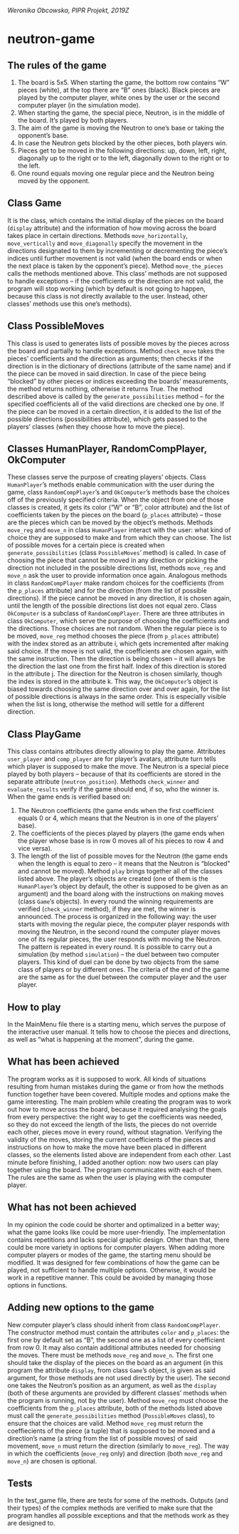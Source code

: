 _Weronika Obcowska, PIPR Projekt, 2019Z_
# neutron-game


## The rules of the game
1. The board is 5x5. When starting the game, the bottom row contains “W” pieces (white), at the
top there are “B” ones (black). Black pieces are played by the computer player, white ones by
the user or the second computer player (in the simulation mode).
2. When starting the game, the special piece, Neutron, is in the middle of the board. It’s played
by both players.
3. The aim of the game is moving the Neutron to one’s base or taking the opponent’s base.
4. In case the Neutron gets blocked by the other pieces, both players win.
5. Pieces get to be moved in the following directions: up, down, left, right, diagonally up to the
right or to the left, diagonally down to the right or to the left.
6. One round equals moving one regular piece and the Neutron being moved by the opponent.

## Class Game
It is the class, which contains the initial display of the pieces on the board (`display` attribute)
and the information of how moving across the board takes place in certain directions. Methods
`move_horizontally`, `move_vertically` and `move_diagonally` specify the movement in the directions
designated to them by incrementing or decrementing the piece’s indices until further movement is not
valid (when the board ends or when the next place is taken by the opponent’s piece). Method
`move_the_pieces` calls the methods mentioned above. This class’ methods are not supposed to handle
exceptions – if the coefficients or the direction are not valid, the program will stop working (which by
default is not going to happen, because this class is not directly available to the user. Instead, other
classes’ methods use this one’s methods).

## Class PossibleMoves
  This class is used to generates lists of possible moves by the pieces across the board and
partially to handle exceptions. Method `check_move` takes the pieces’ coefficients and the direction as
arguments; then checks if the direction is in the dictionary of directions (attribute of the same name)
and if the piece can be moved in said direction. In case of the piece being “blocked” by other pieces or
indices exceeding the boards’ measurements, the method returns nothing, otherwise it returns True.
The method described above is called by the `generate_possibilities` method – for the specified
coefficients all of the valid directions are checked one by one. If the piece can be moved in a certain
direction, it is added to the list of the possible directions (possibilities attribute), which gets passed to
the players’ classes (when they choose how to move the piece).

## Classes HumanPlayer, RandomCompPlayer, OkComputer
  These classes serve the purpose of creating players’ objects. Class `HumanPlayer`’s methods
enable communication with the user during the game, class `RandomCompPlayer`’s and `OkComputer`’s
methods base the choices off of the previously specified criteria. When the object from one of those
classes is created, it gets its color (“W” or “B”, color attribute) and the list of coefficients taken by the
pieces on the board (`p_places` attribute) – those are the pieces which can be moved by the object’s
methods.
  Methods `move_reg` and `move_n` in class `HumanPlayer` interact with the user: what kind of
choice they are supposed to make and from which they can choose. The list of possible moves for a
certain piece is created when `generate_possibilities` (class `PossibleMoves`’ method) is called. In case
of choosing the piece that cannot be moved in any direction or picking the direction not included in
the possible directions list, methods `move_reg` and `move_n` ask the user to provide information once
again.
  Analogous methods in class `RandomCompPlayer` make random choices for the coefficients
(from the `p_places` attribute) and for the direction (from the list of possible directions). If the piece
cannot be moved in any direction, it is chosen again, until the length of the possible directions list
does not equal zero.
  Class `OkComputer` is a subclass of `RandomCompPlayer`. There are three attributes in class
`OkComputer`, which serve the purpose of choosing the coefficients and the directions. Those choices
are not random. When the regular piece is to be moved, `move_reg` method chooses the piece (from
`p_places` attribute) with the index stored as an attribute i, which gets incremented after making said
choice. If the move is not valid, the coefficients are chosen again, with the same instruction. Then the
direction is being chosen – it will always be the direction the last one from the first half. Index of this
direction is stored in the attribute j. The direction for the Neutron is chosen similarly, though the index
is stored in the attribute k. This way, the `OkComputer`’s object is biased towards choosing the same
direction over and over again, for the list of possible directions is always in the same order. This is
especially visible when the list is long, otherwise the method will settle for a different direction.

## Class PlayGame
  This class contains attributes directly allowing to play the game. Attributes `user_player` and
`comp_player` are for player’s avatars, attribute turn tells which player is supposed to make the move.
The Neutron is a special piece played by both players – because of that its coefficients are stored in
the separate attribute (`neutron_position`). Methods `check_winner` and `evaluate_results` verify if the
game should end, if so, who the winner is. When the game ends is verified based on:
  1. The Neutron coefficients (the game ends when the first coefficient equals 0 or 4, which means
  that the Neutron is in one of the players’ base).
  2. The coefficients of the pieces played by players (the game ends when the player whose base
  is in row 0 moves all of his pieces to row 4 and vice versa).
  3. The length of the list of possible moves for the Neutron (the game ends when the length is
  equal to zero – it means that the Neutron is “blocked” and cannot be moved).
  Method `play` brings together all of the classes listed above. The player’s objects are created (one
of them is the `HumanPlayer`’s object by default, the other is supposed to be given as an argument) and
the board along with the instructions on making moves (class `Game`’s objects). In every round the
winning requirements are verified (`check_winner` method), if they are met, the winner is announced.
  The process is organized in the following way: the user starts with moving the regular piece, the
computer player responds with moving the Neutron, in the second round the computer player moves
one of its regular pieces, the user responds with moving the Neutron. The pattern is repeated in every
round.
  It is possible to carry out a simulation (by method `simulation`) – the duel between two computer
players. This kind of duel can be done by two objects from the same class of players or by different
ones. The criteria of the end of the game are the same as for the duel between the computer player and
the user player.

## How to play
  In the MainMenu file there is a starting menu, which serves the purpose of the interactive user
manual. It tells how to choose the pieces and directions, as well as “what is happening at the
moment”, during the game.

## What has been achieved
  The program works as it is supposed to work. All kinds of situations resulting from human
mistakes during the game or from how the methods function together have been covered. Multiple
modes and options make the game interesting. The main problem while creating the program was to
work out how to move across the board, because it required analysing the goals from every
perspective: the right way to get the coefficients was needed, so they do not exceed the length of the
lists, the pieces do not override each other, pieces move in every round, without stagnation. Verifying
the validity of the moves, storing the current coefficients of the pieces and instructions on how to
make the move have been placed in different classes, so the elements listed above are independent
from each other.
  Last minute before finishing, I added another option: now two users can play together using
the board. The program communicates with each of them. The rules are the same as when the user is
playing with the computer player.


## What has not been achieved
  In my opinion the code could be shorter and optimalized in a better way; what the game looks
like could be more user-friendly. The implementation contains repetitions and lacks special graphic
design. Other than that, there could be more variety in options for computer players. When adding
more computer players or modes of the game, the starting menu should be modified. It was designed
for few combinations of how the game can be played, not sufficient to handle multiple options.
Otherwise, it would be work in a repetitive manner. This could be avoided by managing those options
in functions.

## Adding new options to the game
  New computer player’s class should inherit from class `RandomCompPlayer`. The constructor
method must contain the attributes `color` and `p_places`: the first one by default set as “B”, the second
one as a list of every coefficient from row 0. It may also contain additional attributes needed for
choosing the moves.
  There must be methods `move_reg` and `move_n`. The first one should take the display of the
pieces on the board as an argument (in this program the attribute `display`, from class `Game`’s object, is
given as said argument, for those methods are not used directly by the user). The second one takes the
Neutron’s position as an argument, as well as the `display` (both of these arguments are provided by
different classes’ methods when the program is running, not by the user). Method `move_reg` must
choose the coefficients from the `p_places` attribute, both of the methods listed above must call the
`generate_possibilities` method (`PossibleMoves` class), to ensure that the choices are valid. Method
`move_reg` must return the coeffiecients of the piece (a tuple) that is supposed to be moved and a
direction’s name (a string from the list of possible moves) of said movement, `move_n` must return the
direction (similarly to `move_reg`). The way in which the coefficients (`move_reg` only) and direction
(both `move_reg` and `move_n`) are chosen is optional.

## Tests
  In the test_game file, there are tests for some of the methods. Outputs (and their types) of the
complex methods are verified to make sure that the program handles all possible exceptions and that
the methods work as they are designed to.
